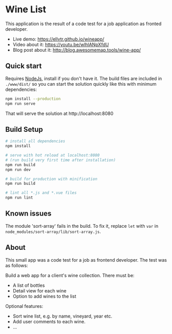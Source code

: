 # Wine List

This application is the result of  a code test for a job 
application as fronted developer. 
* Live demo: https://ellvtr.github.io/wineapp/
* Video about it: https://youtu.be/wlhlANpXfdU
* Blog post about it: http://blog.awesomemap.tools/wine-app/

## Quick start
Requires [NodeJs](https://nodejs.org/), install if you don't have it. 
The build files are included in `./www/dist/` so you can start 
the solution quickly like this with minimum dependencies:
```bash
npm install --production
npm run serve
```
That will serve the solution at http://localhost:8080

## Build Setup

``` bash
# install all dependencies
npm install

# serve with hot reload at localhost:8080 
# (run build very first time after installation)
npm run build
npm run dev

# build for production with minification
npm run build

# lint all *.js and *.vue files
npm run lint
```

## Known issues

The module 'sort-array' fails in the build. To fix it, 
replace `let` with `var` in 
`node_modules/sort-array/lib/sort-array.js`.

## About
This small app was a code test for a job as frontend developer. 
The test was as follows:

Build a web app for a client's wine collection. There must be:
- A list of bottles
- Detail view for each wine
- Option to add wines to the list

Optional features:
- Sort wine list, e.g. by name, vineyard, year etc.
- Add user comments to each wine.
- ...

